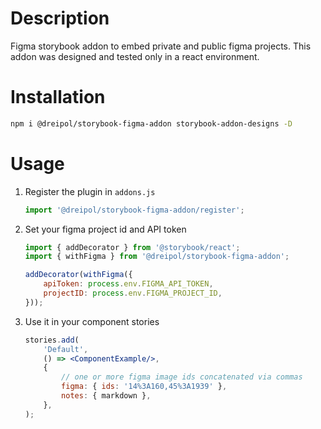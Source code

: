 # Description

Figma storybook addon to embed private and public figma projects.
This addon was designed and tested only in a react environment.

# Installation

```bash
npm i @dreipol/storybook-figma-addon storybook-addon-designs -D
```

# Usage

1. Register the plugin in `addons.js`
    ```js
    import '@dreipol/storybook-figma-addon/register';
    ```
2. Set your figma project id and API token
    ```js
    import { addDecorator } from '@storybook/react';
    import { withFigma } from '@dreipol/storybook-figma-addon';

    addDecorator(withFigma({
        apiToken: process.env.FIGMA_API_TOKEN,
        projectID: process.env.FIGMA_PROJECT_ID,
    }));
    ```
3. Use it in your component stories
    ```jsx
   stories.add(
        'Default',
        () => <ComponentExample/>,
        {
            // one or more figma image ids concatenated via commas
            figma: { ids: '14%3A160,45%3A1939' },
            notes: { markdown },
        },
    );
    ```

